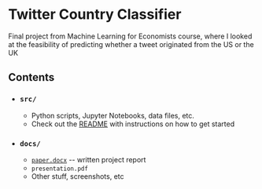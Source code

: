 # Twitter Country Classifier

Final project from Machine Learning for Economists course, where I looked at the feasibility of predicting whether a tweet originated from the US or the UK

## Contents
* ### `src/`
    * Python scripts, Jupyter Notebooks, data files, etc.
    * Check out the [README](src/readme.md) with instructions on how to get started

* ### `docs/`
    * [`paper.docx`](docs/paper.docx) -- written project report
    * `presentation.pdf`
    * Other stuff, screenshots, etc
